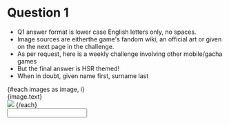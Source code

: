 <script>
    export let answerStore;
    export let validate;

    import Input from "$lib/Input.svelte";
    import img01 from "$lib/assets/week501.jpg";
    import img02 from "$lib/assets/week502.jpg";
    import img03 from "$lib/assets/week503.jpg";
    import img04 from "$lib/assets/week504.jpg";
    import img05 from "$lib/assets/week505.jpg";
    import img06 from "$lib/assets/week506.jpg";
    import img07 from "$lib/assets/week507.jpg";
    import img08 from "$lib/assets/week508.jpg";
    import img09 from "$lib/assets/week509.jpg";
    import img10 from "$lib/assets/week510.jpg";

    let images = [
    { text: "01: The missing one", src: img01 },
    { text: "02: The one in the mirror", src: img02 },
    { text: "03: The Harmony one", src: img03 },
    { text: "04: Birb, he's the God of something, but answer his one-word name", src: img04 },
    { text: "05: One on the left", src: img05 },
    { text: "06: Advanced QQ", src: img06 },
    { text: "07: I don't play this game help", src: img07 },
    { text: "08: She has a trillion outfits, good luck", src: img08 },
    { text: "09: The non-genderbent one", src: img09 },
    { text: "10: Use the spelling with a 'u' if there is ambiguity", src: img10 },
    ];
</script>

<div class="markdown">

# Question 1
- Q1 answer format is lower case English letters only, no spaces.
- Image sources are eitherthe game's fandom wiki, an official art or given on the next page in the challenge.
- As per request, here is a weekly challenge involving other mobile/gacha games
- But the final answer is HSR themed!
- When in doubt, given name first, surname last

<div class="grid grid-cols-2">
    {#each images as image, i}
    <div class="text-center m-8">
        {image.text}
    </div>
    <img class="w-60" src={image.src}>
    {/each}
</div>

</div>
<Input {answerStore} {validate} />
